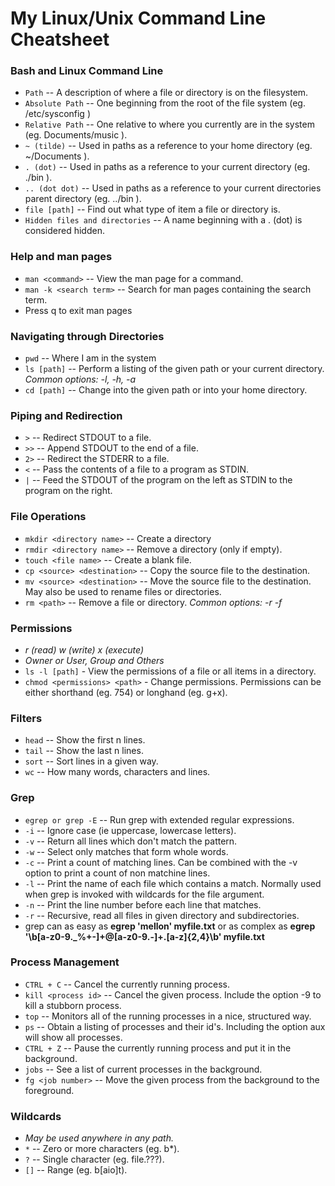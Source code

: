 # My Linux/Unix Command Line Cheatsheet

### Bash and Linux Command Line

- `Path` -- A description of where a file or directory is on the filesystem.
- `Absolute Path` -- One beginning from the root of the file system (eg. /etc/sysconfig )
- `Relative Path` -- One relative to where you currently are in the system (eg. Documents/music ).
- `~ (tilde)` -- Used in paths as a reference to your home directory (eg. ~/Documents ).
- `. (dot)` -- Used in paths as a reference to your current directory (eg. ./bin ).
- `.. (dot dot)` -- Used in paths as a reference to your current directories parent directory (eg. ../bin ).
- `file [path]` -- Find out what type of item a file or directory is.
- `Hidden files and directories` -- A name beginning with a . (dot) is considered hidden.

### Help and man pages

- `man <command>` -- View the man page for a command.
- `man -k <search term>` -- Search for man pages containing the search term.
- Press q to exit man pages

### Navigating through Directories

- `pwd` -- Where I am in the system
- `ls [path]` -- Perform a listing of the given path or your current directory.
  _Common options: -l, -h, -a_
- `cd [path]` -- Change into the given path or into your home directory.

### Piping and Redirection

- `>` -- Redirect STDOUT to a file.
- `>>` -- Append STDOUT to the end of a file.
- `2>` -- Redirect the STDERR to a file.
- `<` -- Pass the contents of a file to a program as STDIN.
- `|` -- Feed the STDOUT of the program on the left as STDIN to the program on the right.

### File Operations

- `mkdir <directory name>` -- Create a directory
- `rmdir <directory name>` -- Remove a directory (only if empty).
- `touch <file name>` -- Create a blank file.
- `cp <source> <destination>` -- Copy the source file to the destination.
- `mv <source> <destination>` -- Move the source file to the destination. May also be used to rename files or directories.
- `rm <path>` -- Remove a file or directory. _Common options: -r -f_

### Permissions

- _r (read) w (write) x (execute)_
- _Owner or User, Group and Others_
- `ls -l [path]` - View the permissions of a file or all items in a directory.
- `chmod <permissions> <path>` - Change permissions. Permissions can be either shorthand (eg. 754) or longhand (eg. g+x).

### Filters 

- `head` -- Show the first n lines.
- `tail` -- Show the last n lines.
- `sort` -- Sort lines in a given way.
- `wc` -- How many words, characters and lines.

### Grep

- `egrep or grep -E` -- Run grep with extended regular expressions.
- `-i` -- Ignore case (ie uppercase, lowercase letters).
- `-v` -- Return all lines which don't match the pattern.
- `-w` -- Select only matches that form whole words.
- `-c` -- Print a count of matching lines. Can be combined with the -v option to print a count of non matchine lines.
- `-l` -- Print the name of each file which contains a match. Normally used when grep is invoked with wildcards for the file argument.
- `-n` -- Print the line number before each line that matches.
- `-r` -- Recursive, read all files in given directory and subdirectories.
- grep can as easy as __egrep 'mellon' myfile.txt__ or as complex as __egrep '\b[a-z0-9._%+-]+@[a-z0-9.-]+\.[a-z]{2,4}\b' myfile.txt__

### Process Management

- `CTRL + C` -- Cancel the currently running process.
- `kill <process id>` -- Cancel the given process. Include the option -9 to kill a stubborn process.
- `top` -- Monitors all of the running processes in a nice, structured way.
- `ps` -- Obtain a listing of processes and their id's. Including the option aux will show all processes.
- `CTRL + Z` -- Pause the currently running process and put it in the background.
- `jobs` -- See a list of current processes in the background. 
- `fg <job number>` -- Move the given process from the background to the foreground.

### Wildcards

- _May be used anywhere in any path._
- `*` -- Zero or more characters (eg. b*).
- `?` -- Single character (eg. file.???).
- `[]` -- Range (eg. b[aio]t).

